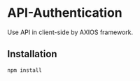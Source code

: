 # API-Authentication
 Use API in client-side by AXIOS framework.
## Installation
```bash
npm install
```